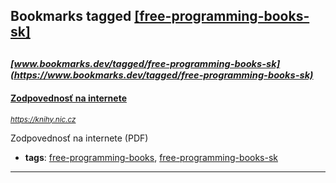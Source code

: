 ## Bookmarks tagged [[free-programming-books-sk]](https://www.bookmarks.dev?q=[free-programming-books-sk])

_<sup><sup>[www.bookmarks.dev/tagged/free-programming-books-sk](https://www.bookmarks.dev/tagged/free-programming-books-sk)</sup></sup>_
---
#### [Zodpovednosť na internete](https://knihy.nic.cz)
_<sup>https://knihy.nic.cz</sup>_

Zodpovednosť na internete (PDF)
* **tags**: [free-programming-books](../tagged/free-programming-books.md), [free-programming-books-sk](../tagged/free-programming-books-sk.md)
---
